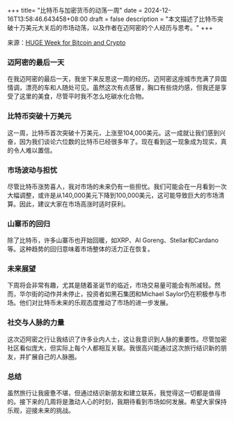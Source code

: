 +++
title= "比特币与加密货币的动荡一周"
date = 2024-12-16T13:58:46.643458+08:00
draft = false
description = "本文描述了比特币突破十万美元大关后的市场动荡，以及作者在迈阿密的个人经历与思考。"
+++

来源：[HUGE Week for Bitcoin and Crypto](https://www.youtube.com/watch?v=cJlgKHhNWws)

### 迈阿密的最后一天

在我迈阿密的最后一天，我坐下来反思这一周的经历。迈阿密这座城市充满了异国情调，漂亮的车和人随处可见。虽然这次有点感冒，胸口有些烧灼感，但我还是享受了这里的美食，尽管平时我不怎么吃碳水化合物。

### 比特币突破十万美元

这一周，比特币首次突破十万美元，上涨至104,000美元。这一成就让我们感到兴奋，因为我们谈论六位数的比特币已经很多年了。现在看到这一现象成为现实，真的令人难以置信。

### 市场波动与担忧

尽管比特币涨势喜人，我对市场的未来仍有一些担忧。我们可能会在一月看到一次大幅调整，或许是从140,000美元下降到100,000美元，这可能导致巨大的市场清算。因此，建议大家在市场高涨时适时获利。

### 山寨币的回归

除了比特币，许多山寨币也开始回暖，如XRP、Al Goreng、Stellar和Cardano等。这种趋势的回归意味着市场整体的活力正在恢复。

### 未来展望

下周将会非常有趣，尤其是随着圣诞节的临近，市场交易量可能会有所减轻。然而，华尔街的动作并未停止，投资者如黑石集团和Michael Saylor仍在积极参与市场。他们对比特币未来的乐观态度推动了市场的进一步发展。

### 社交与人脉的力量

这次迈阿密之行让我结识了许多业内人士，这让我意识到人脉的重要性。尽管加密社区看似庞大，但实际上每个人都相互关联。我很高兴能通过这次旅行结识新的朋友，并扩展自己的人脉圈。

### 总结

虽然旅行让我疲惫不堪，但通过结识新朋友和建立联系，我觉得这一切都是值得的。接下来的几周将是激动人心的时刻，我期待看到市场如何发展。希望大家保持乐观，迎接未来的挑战。